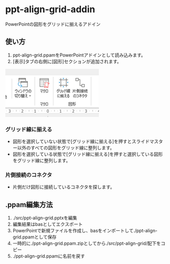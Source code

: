 # ppt-align-grid-addin

PowerPointの図形をグリッドに揃えるアドイン

## 使い方

1. ppt-align-grid.ppamをPowerPointアドインとして読み込みます。
2. [表示]タブの右側に[図形]セクションが追加されます。

![ppt-align-grid](images/ppt-ailgn-grid.png)

### グリッド線に揃える

- 図形を選択していない状態で[グリッド線に揃える]を押すとスライドマスター以外のすべての図形をグリッド線に整列します。
- 図形を選択している状態で[グリッド線に揃える]を押すと選択している図形をグリッド線に整列します。

### 片側接続のコネクタ

- 片側だけ図形に接続しているコネクタを探します。

## .ppam編集方法

1. ./src/ppt-align-grid.pptxを編集
2. 編集結果はbasとしてエクスポート
3. PowerPointで新規ファイルを作成し、basをインポートして./ppt-align-grid.ppamとして保存
4. 一時的に./ppt-align-grid.ppam.zipとしてから./src/ppt-align-grid/配下をコピー
5. ./ppt-align-grid.ppamに名前を戻す